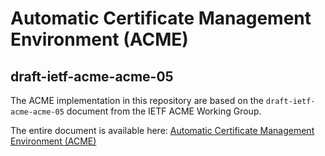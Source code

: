 # Automatic Certificate Management Environment (ACME)
## draft-ietf-acme-acme-05

The ACME implementation in this repository are based on the
`draft-ietf-acme-acme-05` document from the IETF ACME Working Group.

The entire document is available here: [Automatic Certificate Management Environment (ACME)](https://tools.ietf.org/id/draft-ietf-acme-acme-05.html)
